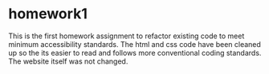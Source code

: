 # homework1
This is the first homework assignment to refactor existing code to meet minimum accessibility standards.
The html and css code have been cleaned up so the its easier to read and follows more conventional coding standards.
The website itself was not changed.

